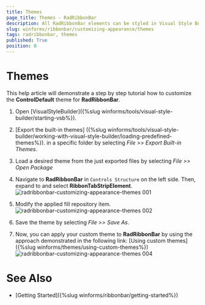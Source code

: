 ```yaml
---
title: Themes
page_title: Themes - RadRibbonBar
description: All RadRibbonBar elements can be styled in Visual Style Builder. This article shows how you can change the RibbonTabStripElement back color.
slug: winforms/ribbonbar/customizing-appearance/themes
tags: radribbonbar, themes
published: True
position: 0
---
```


# Themes

This help article will demonstrate a step by step tutorial how to customize the **ControlDefault** theme for **RadRibbonBar**.

1. Open [VisualStyleBuilder]({%slug winforms/tools/visual-style-builder/starting-vsb%}).

1. [Export the built-in themes] ({%slug winforms/tools/visual-style-builder/working-with-visual-style-builder/loading-predefined-themes%}). in a specific folder by selecting *File >> Export Built-in Themes*.

1. Load a desired theme from the just exported files by selecting *File >> Open Package*

1. Navigate to __RadRibbonBar__ in `Controls Structure` on the left side. Then, expand to and select __RibbonTabStripElement__.
    ![radribbonbar-customizing-appearance-themes 001](images/radribbonbar-customizing-appearance-themes001.png)

1. Modify the applied fill repository item.
    ![radribbonbar-customizing-appearance-themes 002](images/radribbonbar-customizing-appearance-themes002.png)

1. Save the theme by selecting *File >> Save As*.

1. Now, you can apply your custom theme to __RadRibbonBar__ by using the approach demonstrated in the following link: [Using custom themes]({%slug winforms/themes/using-custom-themes%})
    ![radribbonbar-customizing-appearance-themes 004](images/radribbonbar-customizing-appearance-themes004.png)

# See Also

* [Getting Started]({%slug winforms/ribbonbar/getting-started%})
 
